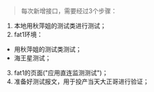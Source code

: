 > 每次新增接口，需要经过3个步骤：
1. 本地用秋萍姐的测试类进行测试；
2. fat1环境：
- 用秋萍姐的测试类测试；
- 海王星测试；
3. fat1的页面("应用直连监测测试")；
4. 准备好测试报文，用于投产当天大正哥进行验证；
